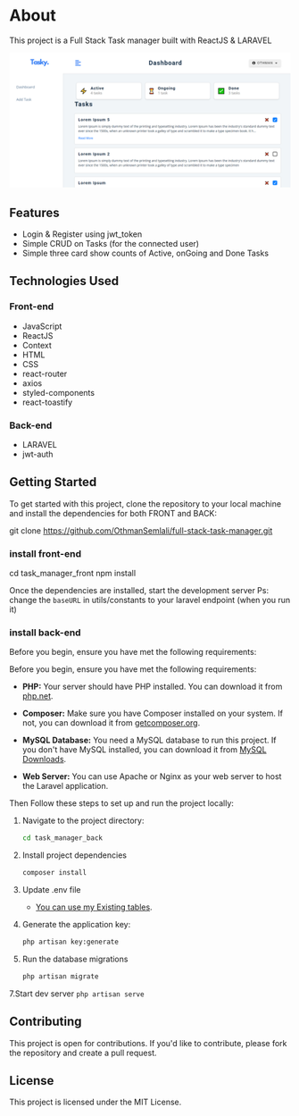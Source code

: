 # About

This project is a Full Stack Task manager built with ReactJS & LARAVEL

![preview](https://github.com/OthmanSemlali/full-stack-task-manager/blob/main/task_manager.PNG)
## Features

- Login & Register using jwt_token
- Simple CRUD on Tasks (for the connected user)
- Simple three card show counts of Active, onGoing and Done Tasks

## Technologies Used

### Front-end
- JavaScript
- ReactJS
- Context
- HTML
- CSS
- react-router
- axios
- styled-components
- react-toastify

### Back-end
- LARAVEL
- jwt-auth



## Getting Started

To get started with this project, clone the repository to your local machine and install the dependencies for both FRONT and BACK:

git clone https://github.com/OthmanSemlali/full-stack-task-manager.git

### install front-end

cd task_manager_front
npm install


Once the dependencies are installed, start the development server
Ps: change the `baseURL` in utils/constants to your laravel endpoint (when you run it)

### install back-end

Before you begin, ensure you have met the following requirements:


Before you begin, ensure you have met the following requirements:

-   **PHP:** Your server should have PHP installed. You can download it from [php.net](https://www.php.net/).

-   **Composer:** Make sure you have Composer installed on your system. If not, you can download it from [getcomposer.org](https://getcomposer.org/).

-   **MySQL Database:** You need a MySQL database to run this project. If you don't have MySQL installed, you can download it from [MySQL Downloads](https://dev.mysql.com/downloads/).

-   **Web Server:** You can use Apache or Nginx as your web server to host the Laravel application.

Then Follow these steps to set up and run the project locally:


1. Navigate to the project directory:

    ```bash
    cd task_manager_back
    ```

3. Install project dependencies

    ```bash
    composer install
    ```
4. Update .env file
    -   [You can use my Existing tables](https://github.com/OthmanSemlali/full-stack-task-manager/blob/main/task_manager.sql).

5. Generate the application key:
    ```bash
    php artisan key:generate
    ```

6. Run the database migrations
    ```bash
    php artisan migrate
    ```

7.Start dev server
    ```
    php artisan serve
    ```


## Contributing

This project is open for contributions. If you'd like to contribute, please fork the repository and create a pull request.

## License

This project is licensed under the MIT License.

